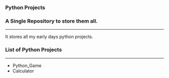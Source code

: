 ### Python Projects

### A Single Repository to store them all.

---

It stores all my early days python projects.

### List of Python Projects

---

- Python_Game
- Calculator

